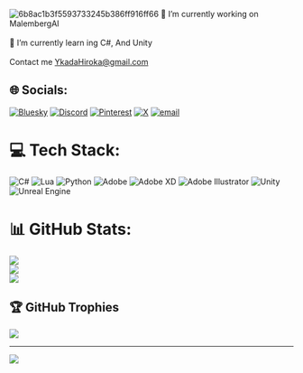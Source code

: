 ![6b8ac1b3f5593733245b386ff916ff66](https://github.com/user-attachments/assets/0e1b0425-cf1e-401b-94d1-fac86f5fcbd7)
🔭 I’m currently working on MalembergAI<br><br>🌱 I’m currently learn
ing C#, And Unity<br><br>Contact me YkadaHiroka@gmail.com


## 🌐 Socials:
[![Bluesky](https://img.shields.io/badge/bluesky-0285FF?style=for-the-badge&logo=bluesky&logoColor=%23FFFFFF)](https://bsky.app/profile/Ykada) [![Discord](https://img.shields.io/badge/Discord-%237289DA.svg?logo=discord&logoColor=white)](https://discord.gg/Ykada_) [![Pinterest](https://img.shields.io/badge/Pinterest-%23E60023.svg?logo=Pinterest&logoColor=white)](https://pinterest.com/Ykada_Hiroka) [![X](https://img.shields.io/badge/X-black.svg?logo=X&logoColor=white)](https://x.com/Ykada_Hiroka) [![email](https://img.shields.io/badge/Email-D14836?logo=gmail&logoColor=white)](mailto:YkadaHiroka@gmail.com) 

# 💻 Tech Stack:
![C#](https://img.shields.io/badge/c%23-%23239120.svg?style=for-the-badge&logo=csharp&logoColor=white) ![Lua](https://img.shields.io/badge/lua-%232C2D72.svg?style=for-the-badge&logo=lua&logoColor=white) ![Python](https://img.shields.io/badge/python-3670A0?style=for-the-badge&logo=python&logoColor=ffdd54) ![Adobe](https://img.shields.io/badge/adobe-%23FF0000.svg?style=for-the-badge&logo=adobe&logoColor=white) ![Adobe XD](https://img.shields.io/badge/Adobe%20XD-470137?style=for-the-badge&logo=Adobe%20XD&logoColor=#FF61F6) ![Adobe Illustrator](https://img.shields.io/badge/adobe%20illustrator-%23FF9A00.svg?style=for-the-badge&logo=adobe%20illustrator&logoColor=white) ![Unity](https://img.shields.io/badge/unity-%23000000.svg?style=for-the-badge&logo=unity&logoColor=white) ![Unreal Engine](https://img.shields.io/badge/unrealengine-%23313131.svg?style=for-the-badge&logo=unrealengine&logoColor=white)
# 📊 GitHub Stats:
![](https://github-readme-stats.vercel.app/api?username=Ykada&theme=dark&hide_border=false&include_all_commits=false&count_private=false)<br/>
![](https://nirzak-streak-stats.vercel.app/?user=Ykada&theme=dark&hide_border=false)<br/>
![](https://github-readme-stats.vercel.app/api/top-langs/?username=Ykada&theme=dark&hide_border=false&include_all_commits=false&count_private=false&layout=compact)

## 🏆 GitHub Trophies
![](https://github-profile-trophy.vercel.app/?username=Ykada&theme=radical&no-frame=false&no-bg=true&margin-w=4)

---
[![](https://visitcount.itsvg.in/api?id=Ykada&icon=0&color=0)](https://visitcount.itsvg.in)

<!-- Proudly created with GPRM ( https://gprm.itsvg.in ) -->
